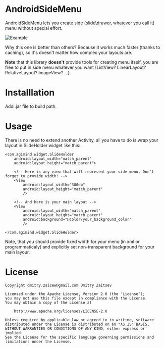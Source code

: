AndroidSideMenu
===============

AndroidSideMenu lets you create side (slide\drawer, whatever you call it) menu without special effort.

![Example](https://raw.github.com/dmitry-zaitsev/AndroidSideMenu/master/screenshot.jpg)

Why this one is better than others? Because it works much faster (thanks to caching), so it's doesn't matter how complex your layouts are.

<b>Note</b> that this library <b>doesn't</b> provide tools for creating menu itself, you are free to put in side menu whatever you want (ListView? LinearLayout? RelativeLayout? ImageView? ...)

Installlation
=============

Add .jar file to build path.

Usage
=====

There is no need to extend another Activity, all you have to do is wrap your layout in SlideHolder widget like this:

	<com.agimind.widget.SlideHolder
		android:layout_width="match_parent"
		android:layout_height="match_parent">
		
		<!-- Here is any view that will represent your side menu. Don't forget to provide width! -->
		<View 
			android:layout_width="300dp"
			android:layout_height="match_parent"
			/>
		
		<!-- And here is your main layout -->
		<View 
			android:layout_width="match_parent"
			android:layout_height="match_parent"
			android:background="@color/your_background_color"
			/>
			
	</com.agimind.widget.SlideHolder>
	
Note, that you should provide fixed width for your menu (in xml or programmaticaly) and explicitly set non-transparent background for your main layour.

License
=======

	Copyright dmitry.zaicew@gmail.com Dmitry Zaitsev

	Licensed under the Apache License, Version 2.0 (the "License");
	you may not use this file except in compliance with the License.
	You may obtain a copy of the License at

		http://www.apache.org/licenses/LICENSE-2.0

	Unless required by applicable law or agreed to in writing, software
	distributed under the License is distributed on an "AS IS" BASIS,
	WITHOUT WARRANTIES OR CONDITIONS OF ANY KIND, either express or implied.
	See the License for the specific language governing permissions and
	limitations under the License.
